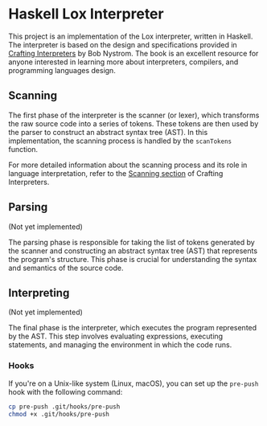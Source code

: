 # Haskell Lox Interpreter

This project is an implementation of the Lox interpreter, written in Haskell. The interpreter is based on the design and specifications provided in [Crafting Interpreters](https://craftinginterpreters.com/) by Bob Nystrom. The book is an excellent resource for anyone interested in learning more about interpreters, compilers, and programming languages design.

## Scanning

The first phase of the interpreter is the scanner (or lexer), which transforms the raw source code into a series of tokens. These tokens are then used by the parser to construct an abstract syntax tree (AST). In this implementation, the scanning process is handled by the `scanTokens` function.

For more detailed information about the scanning process and its role in language interpretation, refer to the [Scanning section](https://craftinginterpreters.com/scanning.html) of Crafting Interpreters.

## Parsing

(Not yet implemented)

The parsing phase is responsible for taking the list of tokens generated by the scanner and constructing an abstract syntax tree (AST) that represents the program's structure. This phase is crucial for understanding the syntax and semantics of the source code.

## Interpreting

(Not yet implemented)

The final phase is the interpreter, which executes the program represented by the AST. This step involves evaluating expressions, executing statements, and managing the environment in which the code runs.

### Hooks

If you're on a Unix-like system (Linux, macOS), you can set up the `pre-push` hook with the following command:

```bash
cp pre-push .git/hooks/pre-push
chmod +x .git/hooks/pre-push
```

